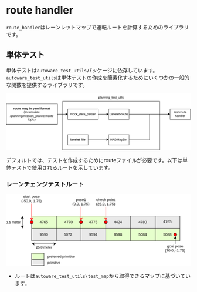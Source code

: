 # route handler

`route_handler`はレーンレットマップで運転ルートを計算するためのライブラリです。

## 単体テスト

単体テストは`autoware_test_utils`パッケージに依存しています。
`autoware_test_utils`は単体テストの作成を簡素化するためにいくつかの一般的な関数を提供するライブラリです。

![route_handler_test](./images/route_handler_test.svg)

デフォルトでは、テストを作成するためにrouteファイルが必要です。以下は単体テストで使用されるルートを示しています。

### レーンチェンジテストルート

![lane_change_test_route](./images/lane_change_test_route.svg)

- ルートは`autoware_test_utils\test_map`から取得できるマップに基づいています。

